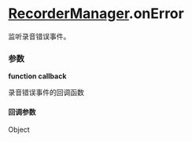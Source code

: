 # [RecorderManager](./../RecorderManager).onError

监听录音错误事件。

### 参数

**function callback**

录音错误事件的回调函数

#### 回调参数

Object

<Results :data="results" />

<script setup>
const results = [
  {
    name: 'errMsg',
    type: 'string',
    desc: '错误信息'
  },
]
</script>
